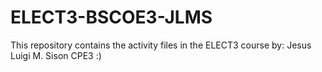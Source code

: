 # ELECT3-BSCOE3-JLMS
This repository contains the activity files in the ELECT3 course
by: Jesus Luigi M. Sison CPE3 :)
